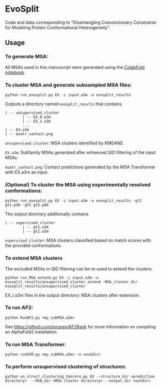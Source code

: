 # EvoSplit

Code and data corresponding to "Disentangling Coevolutionary Constraints for Modeling Protein Conformational Heterogeneity". 

## Usage

### To generate MSA:

All MSAs used in this manuscript were generated using the [ColabFold notebook](https://colab.research.google.com/github/sokrypton/ColabFold/blob/main/AlphaFold2.ipynb).

### To cluster MSA and generate subsampled MSA files:

`python run_evosplit.py EX -i input.a3m -o evosplit_results`

Outputs a directory named `evosplit_results` that contains

	| -- unsupervised_cluster
			| -- EX_0.a3m
			| -- EX_1.a3m
			...
	| -- EX.a3m
	| -- msatr_contact.png

`unsupervised_cluster`: MSA clusters identified by KMEANS.

`EX.a3m`: Subfamily MSAs generated after enhanced QID filtering of the input MSAs.

`msatr_contact.png`: Contact predictions generated by the MSA Transformer with EX.a3m as input.

### (Optional) To cluster the MSA using experimentally resolved conformations:
`python run_evosplit.py EX -i input.a3m -o evosplit_results -gt1 gt1.pdb -gt2 gt2.pdb`

The output directory additionally contains

	| -- supervised_cluster
			| -- gt1.a3m
			| -- gt2.a3m
`supervised_cluster`: MSA clusters classified based on match scores with the provided conformations.

### To extend MSA clusters
The excluded MSAs in QID filtering can be re-used to extend the clusters.

`python run_MSA_extend.py EX -i input.a3m
-o evosplit_results/unsupervised_cluster_extend
-MSA_cluster_dir evosplit_results/unsupervised_cluster`

EX_i.a3m files in the output directory: MSA clusters after extension.

### To run AF2:

`python RunAF2.py <my_subMSA.a3m>`

See https://github.com/jproney/AF2Rank for more information on compiling an AlphaFold2 installation.

### To run MSA Transformer:

`python runESM.py <my_subMSA.a3m> -o <outdir>`

### To perform unsupervised clustering of structures:
`python un_struct_clustering_tmscore.py EX --structure_dir <prediction directory>  --MSA_dir <MSA cluster directory> --output_dir <outdir>`


